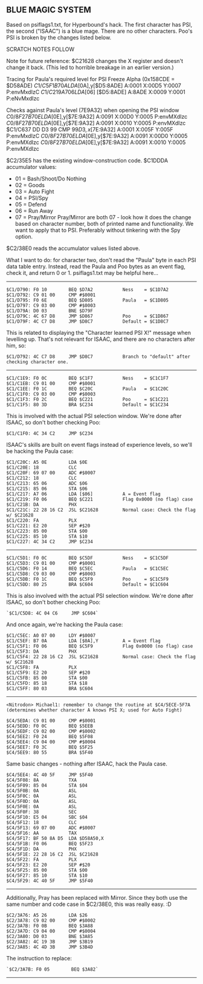 BLUE MAGIC SYSTEM
-----------------
Based on psiflags1.txt, for Hyperbound's hack.
The first character has PSI, the second ("ISAAC") is a blue mage.
There are no other characters.
Poo's PSI is broken by the changes listed below.




SCRATCH NOTES FOLLOW

Note for future reference:
  $C21628 changes the X register and doesn't change it back. (This led to horrible breakage in an earlier version.)

Tracing for Paula's required level for PSI Freeze Alpha (0x158CDE = $D58ADE)
    $C1/C5F1 B7 0A       LDA [$0A],y[$D5:8ADE]   A:0001 X:00D5 Y:0007 P:envMxdIzC
    $C1/C219 A7 06       LDA [$06]  [$D5:8ADE]   A:8ADE X:0009 Y:0001 P:eNvMxdIzc

Checks against Paula's level (7E9A32) when opening the PSI window
    $C0/8F27 B7 0E       LDA [$0E],y[$7E:9A32]   A:0091 X:00D0 Y:0005 P:envMXdIzc
    $C0/8F27 B7 0E       LDA [$0E],y[$7E:9A32]   A:0091 X:0010 Y:0005 P:envMXdIzc
    $C1/C637 DD D3 99    CMP $99D3,x[$7E:9A32]   A:0001 X:005F Y:005F P:envMxdIzC
    $C0/8F27 B7 0E       LDA [$0E],y[$7E:9A32]   A:0091 X:00D0 Y:0005 P:envMXdIzc
    $C0/8F27 B7 0E       LDA [$0E],y[$7E:9A32]   A:0091 X:0010 Y:0005 P:envMXdIzc

$C2/35E5 has the existing window-construction code.
$C1DDDA accumulator values:
- 01 = Bash/Shoot/Do Nothing
- 02 = Goods
- 03 = Auto Fight
- 04 = PSI/Spy
- 05 = Defend
- 06 = Run Away
- 07 = Pray/Mirror
Pray/Mirror are both 07 - look how it does the change based on character number, both of printed name and functionality. We want to apply that to PSI. Preferably without tinkering with the Spy option.

$C2/38E0 reads the accumulator values listed above.

What I want to do: for character two, don't read the "Paula" byte in each PSI data table entry. Instead, read the Paula and Poo bytes as an event flag, check it, and return 0 or 1. psiflags1.txt may be helpful here...

------------------------------------------------------------------------

    $C1/D790: F0 10        BEQ $D7A2           Ness    = $C1D7A2
    $C1/D792: C9 01 00     CMP #$0001
    $C1/D795: F0 6E        BEQ $D805           Paula   = $C1D805
    $C1/D797: C9 03 00     CMP #$0003
    $C1/D79A: D0 03        BNE $D79F
    $C1/D79C: 4C 67 D8     JMP $D867           Poo     = $C1D867
    $C1/D79F: 4C C7 D8     JMP $D8C7           Default = $C1D8C7

This is related to displaying the "Character learned PSI X!" message when levelling up. That's not relevant for ISAAC, and there are no characters after him, so:

`$C1/D792: 4C C7 D8     JMP $D8C7           Branch to "default" after checking character one.`

------------------------------------------------------------------------

    $C1/C1E9: F0 0C        BEQ $C1F7           Ness    = $C1C1F7
    $C1/C1EB: C9 01 00     CMP #$0001
    $C1/C1EE: F0 1C        BEQ $C20C           Paula   = $C1C20C
    $C1/C1F0: C9 03 00     CMP #$0003
    $C1/C1F3: F0 2C        BEQ $C221           Poo     = $C1C221
    $C1/C1F5: 80 3D        BRA $C234           Default = $C1C234

This is involved with the actual PSI selection window. We're done after ISAAC, so don't bother checking Poo:

`$C1/C1F0: 4C 34 C2     JMP $C234`

ISAAC's skills are built on event flags instead of experience levels, so we'll be hacking the Paula case:

    $C1/C20C: A5 0E        LDA $0E
    $C1/C20E: 18           CLC
    $C1/C20F: 69 07 00     ADC #$0007
    $C1/C212: 18           CLC
    $C1/C213: 65 06        ADC $06
    $C1/C215: 85 06        STA $06
    $C1/C217: A7 06        LDA [$06]           A = Event flag
    $C1/C219: F0 06        BEQ $C221           Flag 0x0000 (no flag) case
    $C1/C21B: DA           PHX
    $C1/C21C: 22 28 16 C2  JSL $C21628         Normal case: Check the flag w/ $C21628
    $C1/C220: FA           PLX
    $C1/C221: E2 20        SEP #$20
    $C1/C223: 85 00        STA $00
    $C1/C225: 85 10        STA $10
    $C1/C227: 4C 34 C2     JMP $C234

------------------------------------------------------------------------

    $C1/C5D1: F0 0C        BEQ $C5DF           Ness    = $C1C5DF
    $C1/C5D3: C9 01 00     CMP #$0001
    $C1/C5D6: F0 14        BEQ $C5EC           Paula   = $C1C5EC
    $C1/C5D8: C9 03 00     CMP #$0003
    $C1/C5DB: F0 1C        BEQ $C5F9           Poo     = $C1C5F9
    $C1/C5DD: 80 25        BRA $C604           Default = $C1C604

This is also involved with the actual PSI selection window. We're done after ISAAC, so don't bother checking Poo:

    `$C1/C5D8: 4C 04 C6     JMP $C604`

And once again, we're hacking the Paula case:

    $C1/C5EC: A0 07 00     LDY #$0007
    $C1/C5EF: B7 0A        LDA [$0A],Y         A = Event flag
    $C1/C5F1: F0 06        BEQ $C5F9           Flag 0x0000 (no flag) case
    $C1/C5F3: DA           PHX
    $C1/C5F4: 22 28 16 C2  JSL $C21628         Normal case: Check the flag w/ $C21628
    $C1/C5F8: FA           PLX
    $C1/C5F9: E2 20        SEP #$20
    $C1/C5FB: 85 00        STA $00
    $C1/C5FD: 85 18        STA $18
    $C1/C5FF: 80 03        BRA $C604

------------------------------------------------------------------------

`<Nitrodon> Michael1: remember to change the routine at $C4/5ECE-5F7A (determines whether character A knows PSI X; used for Auto Fight)`

    $C4/5EDA: C9 01 00     CMP #$0001
    $C4/5EDD: F0 0C        BEQ $5EEB
    $C4/5EDF: C9 02 00     CMP #$0002
    $C4/5EE2: F0 24        BEQ $5F08
    $C4/5EE4: C9 04 00     CMP #$0004
    $C4/5EE7: F0 3C        BEQ $5F25
    $C4/5EE9: 80 55        BRA $5F40

Same basic changes - nothing after ISAAC, hack the Paula case.

    $C4/5EE4: 4C 40 5F     JMP $5F40
    $C4/5F08: 8A           TXA
    $C4/5F09: 85 04        STA $04
    $C4/5F0B: 0A           ASL
    $C4/5F0C: 0A           ASL
    $C4/5F0D: 0A           ASL
    $C4/5F0E: 0A           ASL
    $C4/5F0F: 38           SEC
    $C4/5F10: E5 04        SBC $04
    $C4/5F12: 18           CLC
    $C4/5F13: 69 07 00     ADC #$0007
    $C4/5F16: AA           TAX
    $C4/5F17: BF 50 8A D5  LDA $D58A50,X
    $C4/5F1B: F0 06        BEQ $5F23
    $C4/5F1D: DA           PHX
    $C4/5F1E: 22 28 16 C2  JSL $C21628
    $C4/5F22: FA           PLX
    $C4/5F23: E2 20        SEP #$20
    $C4/5F25: 85 00        STA $00
    $C4/5F27: 85 10        STA $10
    $C4/5F29: 4C 40 5F     JMP $5F40

------------------------------------------------------------------------

Additionally, Pray has been replaced with Mirror. Since they both use the same number and code case in $C2/38E0, this was really easy. :D

    $C2/3A76: A5 26        LDA $26
    $C2/3A78: C9 02 00     CMP #$0002
    $C2/3A7B: F0 0B        BEQ $3A88
    $C2/3A7D: C9 04 00     CMP #$0004
    $C2/3A80: D0 03        BNE $3A85
    $C2/3A82: 4C 19 3B     JMP $3B19
    $C2/3A85: 4C 4D 3B     JMP $3B4D

The instruction to replace:

    `$C2/3A7B: F0 05        BEQ $3A82`

------------------------------------------------------------------------